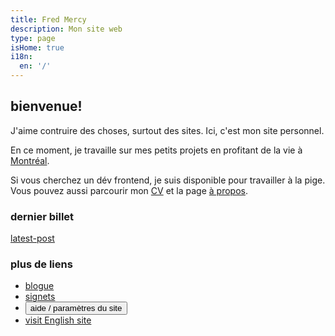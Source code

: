 ```yaml
---
title: Fred Mercy
description: Mon site web
type: page
isHome: true
i18n:
  en: '/'
---
```


## bienvenue!

J'aime contruire des choses, surtout des sites. Ici, c'est mon site personnel.

En ce moment, je travaille sur mes petits projets en profitant de la vie à <a href="https://www.openstreetmap.org/#map=19/45.49977/-73.57726&layers=N" target="_blank" rel="noopener noreferrer">Montréal</a>.

Si vous cherchez un dév frontend, je suis disponible pour travailler à la pige. Vous pouvez aussi parcourir mon [CV](/fr/cv) et la page [à propos](/fr/a-propos).

### dernier billet

[latest-post]()

### plus de liens

- [blogue](/fr/blogue)
- [signets](/fr/signets)
- <button title="Afficher l'aide du site" class="link" type="button" data-component="emit" data-event="SHOW_BOX_HELP">aide / paramètres du site</button>
- [visit English site](/)
